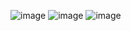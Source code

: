 ![image](https://github.com/ferdy30/LostSouls-GAMEs/assets/110478914/32fdeb53-c767-4d66-822b-c796ef62457b)
![image](https://github.com/ferdy30/LostSouls-GAMEs/assets/110478914/eaa876a2-901b-4e41-aaea-6b21e8cdf9cc)
![image](https://github.com/ferdy30/LostSouls-GAMEs/assets/110478914/ad18ce9b-7774-4a62-ba10-d6d8b07d37a5)


